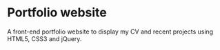 # Portfolio website

A front-end portfolio website to display my CV and recent projects using HTML5, CSS3 and jQuery.
